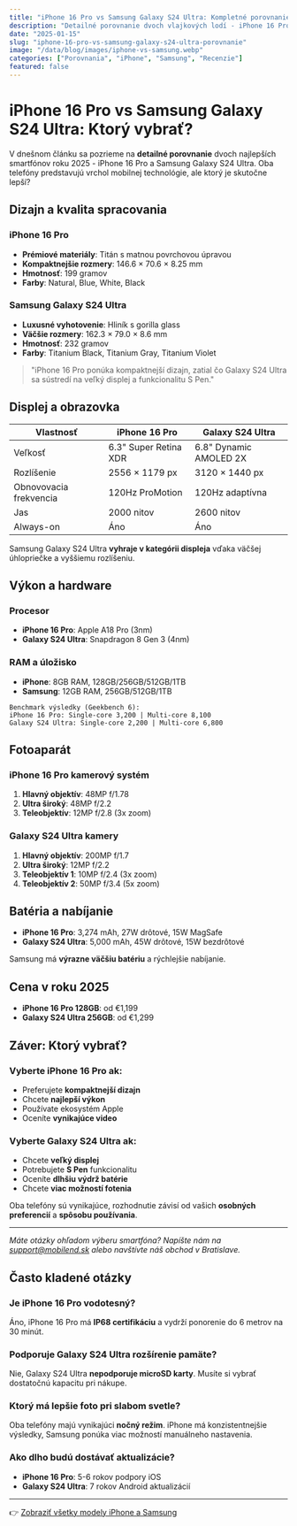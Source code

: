 ```yaml
---
title: "iPhone 16 Pro vs Samsung Galaxy S24 Ultra: Kompletné porovnanie"
description: "Detailné porovnanie dvoch vlajkových lodí - iPhone 16 Pro a Samsung Galaxy S24 Ultra. Ktorý je lepší v roku 2025?"
date: "2025-01-15"
slug: "iphone-16-pro-vs-samsung-galaxy-s24-ultra-porovnanie"
image: "/data/blog/images/iphone-vs-samsung.webp"
categories: ["Porovnania", "iPhone", "Samsung", "Recenzie"]
featured: false
---
```


# iPhone 16 Pro vs Samsung Galaxy S24 Ultra: Ktorý vybrať?

V dnešnom článku sa pozrieme na **detailné porovnanie** dvoch najlepších smartfónov roku 2025 - iPhone 16 Pro a Samsung Galaxy S24 Ultra. Oba telefóny predstavujú vrchol mobilnej technológie, ale ktorý je skutočne lepší?

## Dizajn a kvalita spracovania

### iPhone 16 Pro
- **Prémiové materiály**: Titán s matnou povrchovou úpravou
- **Kompaktnejšie rozmery**: 146.6 × 70.6 × 8.25 mm
- **Hmotnosť**: 199 gramov
- **Farby**: Natural, Blue, White, Black

### Samsung Galaxy S24 Ultra
- **Luxusné vyhotovenie**: Hliník s gorilla glass
- **Väčšie rozmery**: 162.3 × 79.0 × 8.6 mm  
- **Hmotnosť**: 232 gramov
- **Farby**: Titanium Black, Titanium Gray, Titanium Violet

> "iPhone 16 Pro ponúka kompaktnejší dizajn, zatial čo Galaxy S24 Ultra sa sústredí na veľký displej a funkcionalitu S Pen."

## Displej a obrazovka

| Vlastnosť | iPhone 16 Pro | Galaxy S24 Ultra |
|-----------|---------------|-------------------|
| Veľkosť | 6.3" Super Retina XDR | 6.8" Dynamic AMOLED 2X |
| Rozlíšenie | 2556 × 1179 px | 3120 × 1440 px |
| Obnovovacia frekvencia | 120Hz ProMotion | 120Hz adaptívna |
| Jas | 2000 nitov | 2600 nitov |
| Always-on | Áno | Áno |

Samsung Galaxy S24 Ultra **vyhraje v kategórii displeja** vďaka väčšej úhlopriečke a vyššiemu rozlíšeniu.

## Výkon a hardware

### Procesor
- **iPhone 16 Pro**: Apple A18 Pro (3nm)
- **Galaxy S24 Ultra**: Snapdragon 8 Gen 3 (4nm)

### RAM a úložisko
- **iPhone**: 8GB RAM, 128GB/256GB/512GB/1TB
- **Samsung**: 12GB RAM, 256GB/512GB/1TB

```
Benchmark výsledky (Geekbench 6):
iPhone 16 Pro: Single-core 3,200 | Multi-core 8,100
Galaxy S24 Ultra: Single-core 2,200 | Multi-core 6,800
```

## Fotoaparát

### iPhone 16 Pro kamerový systém
1. **Hlavný objektív**: 48MP f/1.78
2. **Ultra široký**: 48MP f/2.2  
3. **Teleobjektív**: 12MP f/2.8 (3x zoom)

### Galaxy S24 Ultra kamery  
1. **Hlavný objektív**: 200MP f/1.7
2. **Ultra široký**: 12MP f/2.2
3. **Teleobjektív 1**: 10MP f/2.4 (3x zoom)
4. **Teleobjektív 2**: 50MP f/3.4 (5x zoom)

## Batéria a nabíjanie

- **iPhone 16 Pro**: 3,274 mAh, 27W drôtové, 15W MagSafe
- **Galaxy S24 Ultra**: 5,000 mAh, 45W drôtové, 15W bezdrôtové

Samsung má **výrazne väčšiu batériu** a rýchlejšie nabíjanie.

## Cena v roku 2025

- **iPhone 16 Pro 128GB**: od €1,199
- **Galaxy S24 Ultra 256GB**: od €1,299

## Záver: Ktorý vybrať?

### Vyberte iPhone 16 Pro ak:
- Preferujete **kompaktnejší dizajn**
- Chcete **najlepší výkon** 
- Používate ekosystém Apple
- Oceníte **vynikajúce video**

### Vyberte Galaxy S24 Ultra ak:
- Chcete **veľký displej**
- Potrebujete **S Pen** funkcionalitu  
- Oceníte **dlhšiu výdrž batérie**
- Chcete **viac možností fotenia**

Oba telefóny sú vynikajúce, rozhodnutie závisí od vašich **osobných preferencií** a **spôsobu používania**.

---

*Máte otázky ohľadom výberu smartfóna? Napíšte nám na [support@mobilend.sk](mailto:support@mobilend.sk) alebo navštívte náš obchod v Bratislave.*

## Často kladené otázky

### Je iPhone 16 Pro vodotesný?
Áno, iPhone 16 Pro má **IP68 certifikáciu** a vydrží ponorenie do 6 metrov na 30 minút.

### Podporuje Galaxy S24 Ultra rozšírenie pamäte?
Nie, Galaxy S24 Ultra **nepodporuje microSD karty**. Musíte si vybrať dostatočnú kapacitu pri nákupe.

### Ktorý má lepšie foto pri slabom svetle?
Oba telefóny majú vynikajúci **nočný režim**. iPhone má konzistentnejšie výsledky, Samsung ponúka viac možností manuálneho nastavenia.

### Ako dlho budú dostávať aktualizácie?
- **iPhone 16 Pro**: 5-6 rokov podpory iOS
- **Galaxy S24 Ultra**: 7 rokov Android aktualizácií

---

👉 [Zobraziť všetky modely iPhone a Samsung](/katalog)